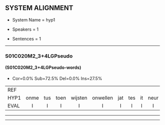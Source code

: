 
## SYSTEM ALIGNMENT

- System Name = hyp1

- Speakers = 1

- Sentences = 1

---

### S01C020M2_3+4LGPseudo

#### (S01C020M2_3+4LGPseudo-words)

- Cor=0.0%	Sub=72.5%	Del=0.0%	Ins=27.5%

|  |  |  |  |  |  |  |  |  |  |  |  |  |  |  |  |  |  |  |  |  |  |  |  |  |  |  |  |  |  |  |  |  |  |  |  |  |  |  |  |  |  |  |  |  |  |  |  |  |  |  |  |  |  |  |  |  |  |  |  |  |  |  |  |  |  |  |  |  |  |  |  |  |  |  |  |  |  |  |  |  |
|:--- |:---:|:---:|:---:|:---:|:---:|:---:|:---:|:---:|:---:|:---:|:---:|:---:|:---:|:---:|:---:|:---:|:---:|:---:|:---:|:---:|:---:|:---:|:---:|:---:|:---:|:---:|:---:|:---:|:---:|:---:|:---:|:---:|:---:|:---:|:---:|:---:|:---:|:---:|:---:|:---:|:---:|:---:|:---:|:---:|:---:|:---:|:---:|:---:|:---:|:---:|:---:|:---:|:---:|:---:|:---:|:---:|:---:|:---:|:---:|:---:|:---:|:---:|:---:|:---:|:---:|:---:|:---:|:---:|:---:|:---:|:---:|:---:|:---:|:---:|:---:|:---:|:---:|:---:|:---:|:---:|
| REF |  |  |  |  |  |  |  |  |  |  |  |  |  |  |  |  |  |  |  |  |  |  | ometuif | toejietsen | oonwijlen | jattesiet | nurudien | * | stoenydaas | * | * | deuveltek | * | juitonie | gevijdel | sidowaan | spekkeraai | wachteniek | verpierik | nappegreeuw | * | mantaroen | schielendaspen | crobeklunker | * | kabbestepen | * | * | verwarig | ooiebiekje | fandelig | jalekrewen | smoralij | zeekvlachine | * | * | * | * | kanaroe | * | toineetlijgen | * | * | meitsegrok | * | kantelogsten | ondermind | choporatie | zennebral | ijraspangen | blottenduuf | girdofhaalder | tobbermoeit | poentalschouden | havedil | verbrakkertje | * | gerauwejaak | * | hapeneren |
| HYP1 | onme | tus | toen | wijsten | onwellen | jat | tes | it | neur | u | dien | doenij | das | das | dveltre | tek | jaton | ge | vedel | siv | dov | wan | stekerai | wachtenik | verpirik | appege | grgeel | man | taroen | schilen | daspen | krode | klker | kam | bus | tenten | verwarring | oie | een | bikje | samdeling | jelen | kreeuwen | s | moer | alllei | zek | vlac | vla | vlag | in | inde | kando | na | u | toen | eet | lijgen | met | en | groek | kanelnogsten | ondermiet | shocoporaki | zenne | braw | eras | tangen | blotten | dief | gierdof | helder | tobermut | bontal | sgeldend | havendin | verbakertje | grauja | jakt | haptenleren |
| EVAL | I | I | I | I | I | I | I | I | I | I | I | I | I | I | I | I | I | I | I | I | I | I | S | S | S | S | S | S | S | S | S | S | S | S | S | S | S | S | S | S | S | S | S | S | S | S | S | S | S | S | S | S | S | S | S | S | S | S | S | S | S | S | S | S | S | S | S | S | S | S | S | S | S | S | S | S | S | S | S | S |
---

---
